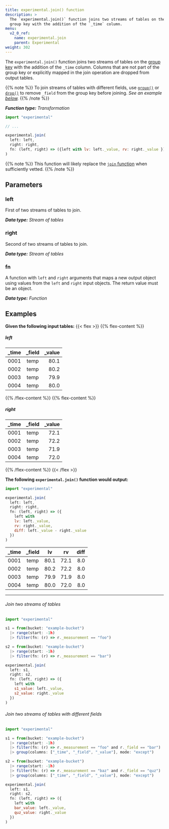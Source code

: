 ```yaml
---
title: experimental.join() function
description: >
  The `experimental.join()` function joins two streams of tables on the
  group key with the addition of the `_time` column.
menu:
  v2_0_ref:
    name: experimental.join
    parent: Experimental
weight: 302
---
```


The `experimental.join()` function joins two streams of tables on the
[group key](/v2.0/reference/glossary/#group-key) with the addition of the `_time` column.
Columns that are not part of the group key or explicitly mapped in the join operation
are dropped from output tables.

{{% note %}}
To join streams of tables with different fields, use [`group()`](/v2.0/reference/flux/stdlib/built-in/transformations/group/)
or [`drop()`](/v2.0/reference/flux/stdlib/built-in/transformations/drop/) to remove
`_field` from the group key before joining.
_See an example [below](#join-two-streams-of-tables-with-different-fields)._
{{% /note %}}

_**Function type:** Transformation_

```js
import "experimental"

// ...

experimental.join(
  left: left,
  right: right,
  fn: (left, right) => ({left with lv: left._value, rv: right._value })
)
```

{{% note %}}
This function will likely replace the [`join` function](/v2.0/reference/flux/stdlib/built-in/transformations/join/)
when sufficiently vetted.
{{% /note %}}

## Parameters

### left
First of two streams of tables to join.

_**Data type:** Stream of tables_

### right
Second of two streams of tables to join.

_**Data type:** Stream of tables_

### fn
A function with `left` and `right` arguments that maps a new output object
using values from the `left` and `right` input objects.
The return value must be an object.

_**Data type:** Function_

## Examples

**Given the following input tables:**
{{< flex >}}
{{% flex-content %}}
##### left
| _time | _field | _value |
|:----- |:------:| ------:|
| 0001  | temp   | 80.1   |
| 0002  | temp   | 80.2   |
| 0003  | temp   | 79.9   |
| 0004  | temp   | 80.0   |
{{% /flex-content %}}
{{% flex-content %}}
##### right
| _time | _field | _value |
|:----- |:------:| ------:|
| 0001  | temp   | 72.1   |
| 0002  | temp   | 72.2   |
| 0003  | temp   | 71.9   |
| 0004  | temp   | 72.0   |
{{% /flex-content %}}
{{< /flex >}}

**The following `experimental.join()` function would output:**

```js
import "experimental"

experimental.join(
  left: left,
  right: right,
  fn: (left, right) => ({
    left with
    lv: left._value,
    rv: right._value,
    diff: left._value - right._value
  })
)
```

| _time | _field | lv   | rv   | diff |
|:----- |:------:|:--:  |:--:  | ----:|
| 0001  | temp   | 80.1 | 72.1 | 8.0  |
| 0002  | temp   | 80.2 | 72.2 | 8.0  |
| 0003  | temp   | 79.9 | 71.9 | 8.0  |
| 0004  | temp   | 80.0 | 72.0 | 8.0  |

---

###### Join two streams of tables
```js
import "experimental"

s1 = from(bucket: "example-bucket")
  |> range(start: -1h)
  |> filter(fn: (r) => r._measurement == "foo")

s2 = from(bucket: "example-bucket")
  |> range(start: -1h)
  |> filter(fn: (r) => r._measurement == "bar")

experimental.join(
  left: s1,
  right: s2,
  fn: (left, right) => ({
    left with
    s1_value: left._value,
    s2_value: right._value
  })
)
```

###### Join two streams of tables with different fields
```js
import "experimental"

s1 = from(bucket: "example-bucket")
  |> range(start: -1h)
  |> filter(fn: (r) => r._measurement == "foo" and r._field == "bar")
  |> group(columns: ["_time", "_field", "_value"], mode: "except")

s2 = from(bucket: "example-bucket")
  |> range(start: -1h)
  |> filter(fn: (r) => r._measurement == "baz" and r._field == "quz")
  |> group(columns: ["_time", "_field", "_value"], mode: "except")

experimental.join(
  left: s1,
  right: s2,
  fn: (left, right) => ({
    left with
    bar_value: left._value,
    quz_value: right._value
  })
)
```
